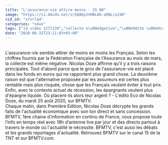 ```yaml
---
title: "L'assurance-vie attire moins - 25 08"
image: "https://s1.dmcdn.net/v/SQA6y1VHBL8b-oENL/x240"
vid_id: "x7vrlq4"
categories: "news"
tags: ["id_video 1271139","collecte n\u00e9gative","\u00e9dito \u00e9co"]
date: "2020-08-31T23:11:03+03:00"
---
```

<br>L'assurance-vie semble attirer de moins en moins les Français. Selon les chiffres fournis par la Fédération Française de l'Assurance au mois de mars, la collecte est même négative. Nicolas Doze affirme qu'il y a trois raisons principales. Tout d'abord parce que le gros de l'assurance-vie est placé dans les fonds en euros qui ne rapportent plus grand chose. La deuxième raison est que l'alternative proposée par les assureurs est certes plus rentable mais plus risquée, chose que les Français veulent éviter à tout prix. Enfin, avec le contexte actuel de récession, les épargnants veulent plus d'épargne liquide. Où placent-ils alors leur argent ? - L'édito Eco de Nicolas Doze, du mardi 25 août 2020, sur BFMTV.   <br>Chaque matin, dans Première Edition, Nicolas Doze décrypte les grands faits de l'actualité économique avec son ton direct et sans concession.   <br>BFMTV, 1ère chaine d’information en continu de France, vous propose toute l’info en temps réel avec 18h d’antenne live par jour et des directs partout à travers le monde où l'actualité le nécessite. BFMTV, c'est aussi les débats et les grands reportages d'actualité. Retrouvez BFMTV sur le canal 15 de la TNT et sur BFMTV.com.   <br>
